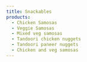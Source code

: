 ```yaml
---
title: Snackables
products:
  - Chicken Samosas
  - Veggie Samosas
  - Mixed veg samosas
  - Tandoori chicken nuggets
  - Tandoori paneer nuggets
  - Chicken and veg samosas
---
```

